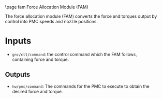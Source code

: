 \page fam Force Allocation Module (FAM)

The force allocation module (FAM) converts the force and torques output by control into 
PMC speeds and nozzle positions.

# Inputs

* `gnc/ctl/command`: the control command which the FAM follows, containing force and torque.

## Outputs

* `hw/pmc/command`: The commands for the PMC to execute to obtain the desired force and torque.

